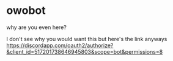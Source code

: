 # owobot
why are you even here?   

I don't see why you would want this but here's the link anyways
https://discordapp.com/oauth2/authorize?&client_id=517201738646945803&scope=bot&permissions=8
